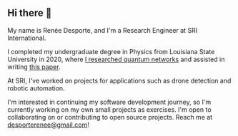 ## Hi there 👋

<!--
**reneedesporte/reneedesporte** is a ✨ _special_ ✨ repository because its `README.md` (this file) appears on your GitHub profile.

Here are some ideas to get you started:

- 🔭 I’m currently working on ...
- 🌱 I’m currently learning ...
- 👯 I’m looking to collaborate on ...
- 🤔 I’m looking for help with ...
- 💬 Ask me about ...
- 📫 How to reach me: ...
- 😄 Pronouns: ...
- ⚡ Fun fact: ...
-->

My name is Renée Desporte, and I'm a Research Engineer at SRI International. 

I completed my undergraduate degree in Physics from Louisiana State University in 2020, where [I researched quantum networks](https://quantum.phys.lsu.edu/people.html) and assisted in writing [this paper](https://www.nature.com/articles/s41534-020-00327-5).

At SRI, I've worked on projects for applications such as drone detection and robotic automation.

I'm interested in continuing my software development journey, so I'm currently working on my own small projects as exercises. I'm open to collaborating on or contributing to open source projects. Reach me at desporterenee@gmail.com!
